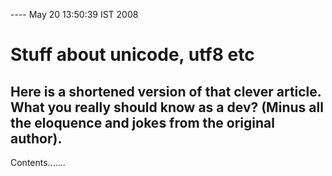 ---- May 20 13:50:39 IST 2008
# Stuff about unicode, utf8 etc

## Here is a shortened version of that clever article. What you really should know as a dev? (Minus all the eloquence and jokes from the original author).

Contents.......